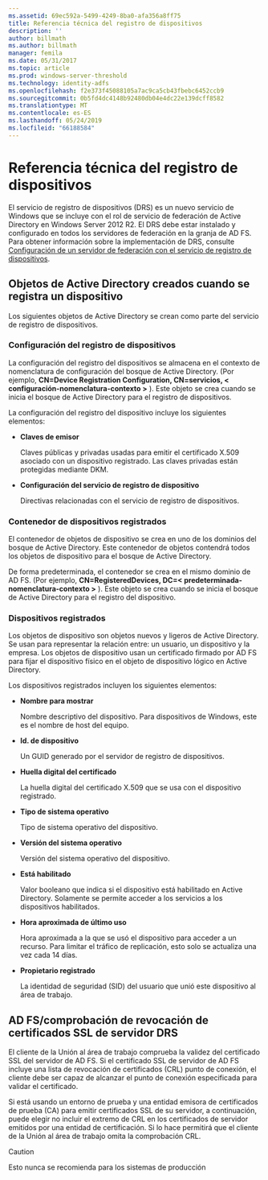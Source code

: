 ```yaml
---
ms.assetid: 69ec592a-5499-4249-8ba0-afa356a8ff75
title: Referencia técnica del registro de dispositivos
description: ''
author: billmath
ms.author: billmath
manager: femila
ms.date: 05/31/2017
ms.topic: article
ms.prod: windows-server-threshold
ms.technology: identity-adfs
ms.openlocfilehash: f2e373f45088105a7ac9ca5cb43fbebc6452ccb9
ms.sourcegitcommit: 0b5fd4dc4148b92480db04e4dc22e139dcff8582
ms.translationtype: MT
ms.contentlocale: es-ES
ms.lasthandoff: 05/24/2019
ms.locfileid: "66188584"
---
```

# <a name="device-registration-technical-reference"></a>Referencia técnica del registro de dispositivos
El servicio de registro de dispositivos \(DRS\) es un nuevo servicio de Windows que se incluye con el rol de servicio de federación de Active Directory en Windows Server 2012 R2.  El DRS debe estar instalado y configurado en todos los servidores de federación en la granja de AD FS.  Para obtener información sobre la implementación de DRS, consulte [Configuración de un servidor de federación con el servicio de registro de dispositivos](https://technet.microsoft.com/library/dn486831.aspx).  
  
## <a name="active-directory-objects-created-when-a-device-is-registered"></a>Objetos de Active Directory creados cuando se registra un dispositivo  
Los siguientes objetos de Active Directory se crean como parte del servicio de registro de dispositivos.  
  
### <a name="device-registration-configuration"></a>Configuración del registro de dispositivos  
La configuración del registro del dispositivos se almacena en el contexto de nomenclatura de configuración del bosque de Active Directory. \(Por ejemplo, **CN\=Device Registration Configuration, CN\=servicios, < configuración\-nomenclatura\-contexto >** \). Este objeto se crea cuando se inicia el bosque de Active Directory para el registro de dispositivos.  
  
La configuración del registro del dispositivo incluye los siguientes elementos:  
  
-   **Claves de emisor**  
  
    Claves públicas y privadas usadas para emitir el certificado X.509 asociado con un dispositivo registrado.  Las claves privadas están protegidas mediante DKM.  
  
-   **Configuración del servicio de registro de dispositivo**  
  
    Directivas relacionadas con el servicio de registro de dispositivos.  
  
### <a name="registered-devices-container"></a>Contenedor de dispositivos registrados  
El contenedor de objetos de dispositivo se crea en uno de los dominios del bosque de Active Directory.  Este contenedor de objetos contendrá todos los objetos de dispositivo para el bosque de Active Directory.  
  
De forma predeterminada, el contenedor se crea en el mismo dominio de AD FS.  \(Por ejemplo, **CN\=RegisteredDevices, DC\=< predeterminada\-nomenclatura\-contexto >** \). Este objeto se crea cuando se inicia el bosque de Active Directory para el registro del dispositivo.  
  
### <a name="registered-devices"></a>Dispositivos registrados  
Los objetos de dispositivo son objetos nuevos y ligeros de Active Directory.  Se usan para representar la relación entre: un usuario, un dispositivo y la empresa.  Los objetos de dispositivo usan un certificado firmado por AD FS para fijar el dispositivo físico en el objeto de dispositivo lógico en Active Directory.  
  
Los dispositivos registrados incluyen los siguientes elementos:  
  
-   **Nombre para mostrar**  
  
    Nombre descriptivo del dispositivo.  Para dispositivos de Windows, este es el nombre de host del equipo.  
  
-   **Id. de dispositivo**  
  
    Un GUID generado por el servidor de registro de dispositivos.  
  
-   **Huella digital del certificado**  
  
    La huella digital del certificado X.509 que se usa con el dispositivo registrado.  
  
-   **Tipo de sistema operativo**  
  
    Tipo de sistema operativo del dispositivo.  
  
-   **Versión del sistema operativo**  
  
    Versión del sistema operativo del dispositivo.  
  
-   **Está habilitado**  
  
    Valor booleano que indica si el dispositivo está habilitado en Active Directory.  Solamente se permite acceder a los servicios a los dispositivos habilitados.  
  
-   **Hora aproximada de último uso**  
  
    Hora aproximada a la que se usó el dispositivo para acceder a un recurso.  Para limitar el tráfico de replicación, esto solo se actualiza una vez cada 14 días.  
  
-   **Propietario registrado**  
  
    La identidad de seguridad \(SID\) del usuario que unió este dispositivo al área de trabajo.  
  
## <a name="ad-fsdrs-server-ssl-certificate-revocation-checking"></a>AD FS\/comprobación de revocación de certificados SSL de servidor DRS  
El cliente de la Unión al área de trabajo comprueba la validez del certificado SSL del servidor de AD FS.  Si el certificado SSL de servidor de AD FS incluye una lista de revocación de certificados \(CRL\) punto de conexión, el cliente debe ser capaz de alcanzar el punto de conexión especificada para validar el certificado.  
  
Si está usando un entorno de prueba y una entidad emisora de certificados de prueba \(CA\) para emitir certificados SSL de su servidor, a continuación, puede elegir no incluir el extremo de CRL en los certificados de servidor emitidos por una entidad de certificación.  Si lo hace permitirá que el cliente de la Unión al área de trabajo omita la comprobación CRL.  
  
> [!CAUTION]  
> Esto nunca se recomienda para los sistemas de producción  
  

